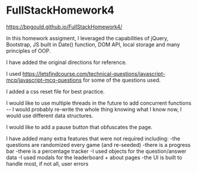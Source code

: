 # FullStackHomework4
https://bpgould.github.io/FullStackHomework4/

In this homework assigment, I leveraged the capabilities of jQuery, Bootstrap, JS built in Date() function, DOM API, local storage
and many principles of OOP.

I have added the original directions for reference.

I used https://letsfindcourse.com/technical-questions/javascript-mcq/javascript-mcq-questions for some of the questions used.

I added a css reset file for best practice.

I would like to use multiple threads in the future to add concurrent functions -- I would probably re-write the whole thing
knowing what I know now, I would use different data structures.

I would like to add a pause button that obfuscates the page.

I have added many extra features that were not required including:
-the questions are randomized every game (and re-seeded)
-there is a progress bar
-there is a percentage tracker 
-I used objects for the question/answer data
-I used modals for the leaderboard + about pages
-the UI is built to handle most, if not all, user errors

